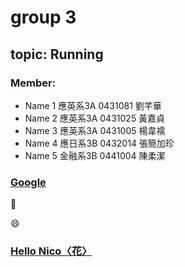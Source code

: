 # group 3
## topic: Running

### Member:

* Name 1 應英系3A 0431081 劉芊華 
* Name 2 應英系3A 0431025 黃嘉貞
* Name 3 應英系3A 0431005 楊韋襦
* Name 4 應日系3B 0432014 張簡加珍
* Name 5 金融系3B 0441004 陳柔潔

### [Google](https://www.google.com.tw/?gfe_rd=cr&dcr=0&ei=8CO6WY2GH_T88wfhuI6oDA)

:pig:

:smile:
### [Hello Nico〈花〉](https://www.youtube.com/watch?v=BlblBvpVgjE)
